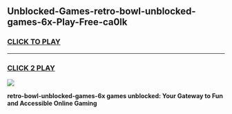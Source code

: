 
## Unblocked-Games-retro-bowl-unblocked-games-6x-Play-Free-ca0lk
<h3>
<a href="https://premium76.site?title=retro-bowl-unblocked-games-6x&ref=21A">CLICK TO PLAY</a></h3>
<hr>

<h3>
<a href="https://premium76.site?title=retro-bowl-unblocked-games-6x&ref=21A">CLICK 2 PLAY</a>
  
</h3>

<a href="https://premium76.site?title=retro-bowl-unblocked-games-6x&ref=21A"><img src="https://clearcache.store/games.png"></a>


**retro-bowl-unblocked-games-6x games unblocked: Your Gateway to Fun and Accessible Online Gaming**
